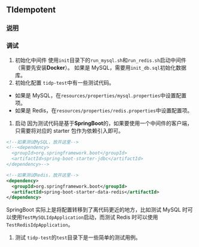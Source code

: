 ## TIdempotent

### [说明](http://tallate.github.io/d9c44370)

### 调试
1. 初始化中间件
使用`init`目录下的`run_mysql.sh`和`run_redis.sh`启动中间件（需要先安装**Docker**）。
如果是 MySQL，需要用`init_db.sql`初始化数据库。
1. 初始化配置
`tidp-test`中有一些测试代码。
  * 如果是 MySQL，在`resources/properties/mysql.properties`中设置配置项。
  * 如果是 Redis，在`resources/properties/redis.properties`中设置配置项。
1. 启动
因为测试代码是基于**SpringBoot**的，如果要使用一个中间件的客户端，只需要将对应的 starter 包作为依赖引入即可。
```xml
<!--如果测试MySQL，放开这里-->
<!--<dependency>
  <groupId>org.springframework.boot</groupId>
  <artifactId>spring-boot-starter-jdbc</artifactId>
</dependency>-->

<!--如果测试Redis，放开这里-->
<dependency>
  <groupId>org.springframework.boot</groupId>
  <artifactId>spring-boot-starter-data-redis</artifactId>
</dependency>
```
SpringBoot 实际上是将配置转移到了离代码更近的地方，比如测试 MySQL 时可以使用`TestMySQLIdpApplication`启动，而测试 Redis 时可以使用`TestRedisIdpApplication`。
1. 测试
`tidp-test`的`test`目录下是一些简单的测试用例。

